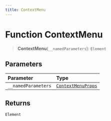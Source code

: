 ```yaml
---
title: ContextMenu
---
```


# Function ContextMenu

> **ContextMenu**(`__namedParameters`): `Element`

## Parameters

| Parameter | Type |
| :------ | :------ |
| `__namedParameters` | [`ContextMenuProps`](../type-aliases/type-alias.ContextMenuProps.md) |

## Returns

`Element`
